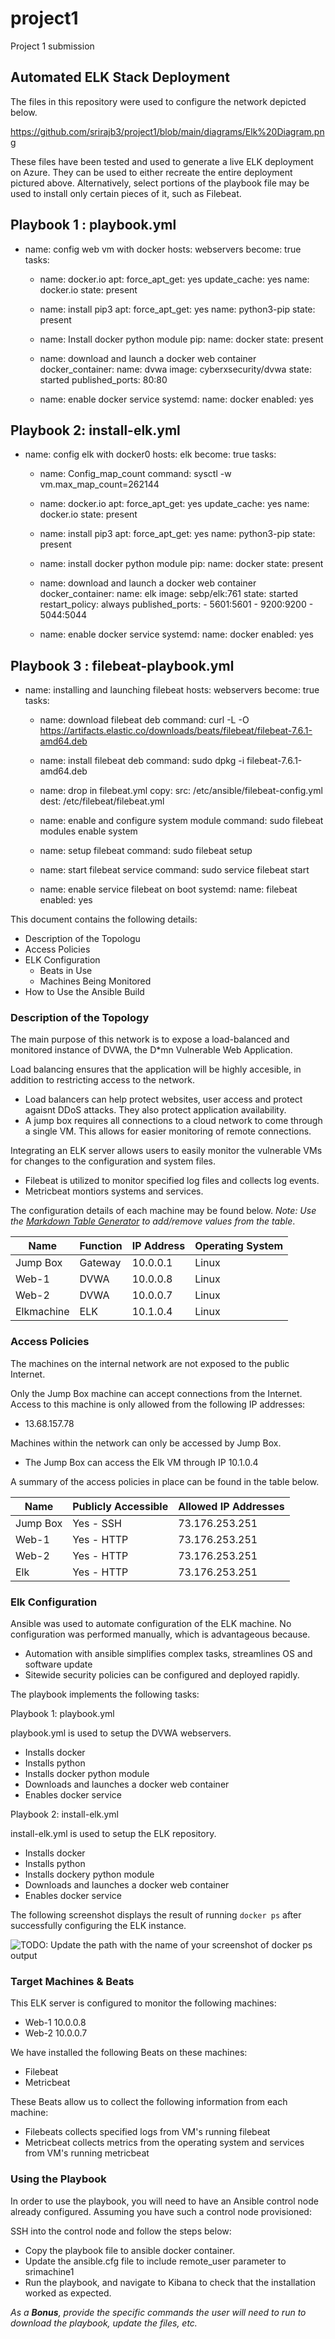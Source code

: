 # project1
Project 1 submission
## Automated ELK Stack Deployment

The files in this repository were used to configure the network depicted below.

 https://github.com/srirajb3/project1/blob/main/diagrams/Elk%20Diagram.png

These files have been tested and used to generate a live ELK deployment on Azure. They can be used to either recreate the entire deployment pictured above. Alternatively, select portions of the playbook file may be used to install only certain pieces of it, such as Filebeat.

Playbook 1 : playbook.yml
---
  - name: config web vm with docker
    hosts: webservers
    become: true
    tasks:
    - name: docker.io
      apt:
        force_apt_get: yes
        update_cache: yes
        name: docker.io
        state: present

    - name: install pip3
      apt:
        force_apt_get: yes
        name: python3-pip
        state: present

    - name: Install docker python module
      pip:
        name: docker
        state: present

    - name: download and launch a docker web container
      docker_container:
        name: dvwa
        image: cyberxsecurity/dvwa
        state: started
        published_ports: 80:80

    - name: enable docker service
      systemd:
        name: docker
        enabled: yes

Playbook 2: install-elk.yml
---
  - name: config elk with docker0
    hosts: elk
    become: true
    tasks:
    - name: Config_map_count
      command: sysctl -w vm.max_map_count=262144

    - name: docker.io
      apt:
        force_apt_get: yes
        update_cache: yes
        name: docker.io
        state: present

    - name: install pip3
      apt:
        force_apt_get: yes
        name: python3-pip
        state: present

    - name: install docker python module
      pip:
        name: docker
        state: present

    - name: download and launch a docker web container
      docker_container:
        name: elk
        image: sebp/elk:761
        state: started
        restart_policy: always
        published_ports:
          - 5601:5601
          - 9200:9200
          - 5044:5044

    - name: enable docker service
      systemd:
        name: docker
        enabled: yes

Playbook 3 : filebeat-playbook.yml
---
  - name: installing and launching filebeat
    hosts: webservers
    become: true
    tasks:

    - name: download filebeat deb
      command: curl -L -O https://artifacts.elastic.co/downloads/beats/filebeat/filebeat-7.6.1-amd64.deb

    - name: install filebeat deb
      command: sudo dpkg -i filebeat-7.6.1-amd64.deb

    - name: drop in filebeat.yml
      copy:
        src: /etc/ansible/filebeat-config.yml
        dest: /etc/filebeat/filebeat.yml

    - name: enable and configure system module
      command: sudo filebeat modules enable system

    - name: setup filebeat
      command: sudo filebeat setup

    - name: start filebeat service
      command: sudo service filebeat start

    - name: enable service filebeat on boot
      systemd:
        name: filebeat
        enabled: yes

This document contains the following details:
- Description of the Topologu
- Access Policies
- ELK Configuration
  - Beats in Use
  - Machines Being Monitored
- How to Use the Ansible Build


### Description of the Topology

The main purpose of this network is to expose a load-balanced and monitored instance of DVWA, the D*mn Vulnerable Web Application.

Load balancing ensures that the application will be highly accesible, in addition to restricting access to the network.
- Load balancers can help protect websites, user access and protect agaisnt DDoS attacks. They also protect application availability. 
- A jump box requires all connections to a cloud network to come through a single VM. This allows for easier monitoring of remote connections.

Integrating an ELK server allows users to easily monitor the vulnerable VMs for changes to the configuration and system files.
- Filebeat is utilized to monitor specified log files and collects log events.
- Metricbeat montiors systems and services.

The configuration details of each machine may be found below.
_Note: Use the [Markdown Table Generator](http://www.tablesgenerator.com/markdown_tables) to add/remove values from the table_.

| Name       | Function | IP Address | Operating System |
|------------|----------|------------|------------------|
| Jump Box   | Gateway  | 10.0.0.1   | Linux            |
| Web-1      | DVWA     | 10.0.0.8   | Linux            |
| Web-2      | DVWA     | 10.0.0.7   | Linux            |
| Elkmachine | ELK      | 10.1.0.4   | Linux            |

### Access Policies

The machines on the internal network are not exposed to the public Internet. 

Only the Jump Box machine can accept connections from the Internet. Access to this machine is only allowed from the following IP addresses:
- 13.68.157.78

Machines within the network can only be accessed by Jump Box.
- The Jump Box can access the Elk VM through IP 10.1.0.4

A summary of the access policies in place can be found in the table below.

| Name     | Publicly Accessible | Allowed IP Addresses |
|----------|---------------------|----------------------|
| Jump Box | Yes - SSH           | 73.176.253.251       |
| Web-1    | Yes - HTTP          | 73.176.253.251       |
| Web-2    | Yes - HTTP          | 73.176.253.251       |
| Elk      | Yes - HTTP          | 73.176.253.251       |

### Elk Configuration

Ansible was used to automate configuration of the ELK machine. No configuration was performed manually, which is advantageous because.
- Automation with ansible simplifies complex tasks, streamlines OS and software update
- Sitewide security policies can be configured and deployed rapidly.

The playbook implements the following tasks:

Playbook 1: playbook.yml

playbook.yml is used to setup the DVWA webservers.
- Installs docker
- Installs python
- Installs docker python module
- Downloads and launches a docker web container
- Enables docker service

Playbook 2: install-elk.yml

install-elk.yml is used to setup the ELK repository.
- Installs docker
- Installs python
- Installs dockery python module
- Downloads and launches a docker web container
- Enables docker service

The following screenshot displays the result of running `docker ps` after successfully configuring the ELK instance.

![TODO: Update the path with the name of your screenshot of docker ps output](Images/docker_ps_output.png)

### Target Machines & Beats
This ELK server is configured to monitor the following machines:
- Web-1 10.0.0.8 
- Web-2 10.0.0.7

We have installed the following Beats on these machines:
- Filebeat
- Metricbeat

These Beats allow us to collect the following information from each machine:
- Filebeats collects specified logs from VM's running filebeat 
- Metricbeat collects metrics from the operating system and services from VM's running metricbeat


### Using the Playbook
In order to use the playbook, you will need to have an Ansible control node already configured. Assuming you have such a control node provisioned: 

SSH into the control node and follow the steps below:
- Copy the playbook file to ansible docker container.
- Update the ansible.cfg file to include remote_user parameter to srimachine1
- Run the playbook, and navigate to Kibana to check that the installation worked as expected.



_As a **Bonus**, provide the specific commands the user will need to run to download the playbook, update the files, etc._
